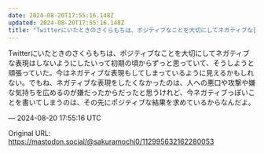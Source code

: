 ```yaml
---
date: 2024-08-20T17:55:16.148Z
updated: 2024-08-20T17:55:16.148Z
title: "Twitterにいたときのさくらもちは、ポジティブなことを大切にしてネガティブな[...]"
---
```


<p>Twitterにいたときのさくらもちは、ポジティブなことを大切にしてネガティブな表現はしないようにしたいって初期の頃からずっと思っていて、そうしようと頑張っていた。今はネガティブな表現もしてしまっているように見えるかもしれない。でもね、ネガティブな表現をしたくなかったのは、人への悪口や攻撃や嫌な気持ちを広めるのが嫌だったからだったと思うけれど、今ネガティブっぽいことを書いてしまうのは、その先にポジティブな結果を求めているからなんだよ。</p>

&mdash; 2024-08-20 17:55:16 UTC

Original URL: https://mastodon.social/@sakuramochi0/112995632162280053
